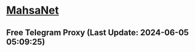 
# [MahsaNet](https://t.me/mahsa_net)
## Free Telegram Proxy (Last Update: 2024-06-05 05:09:25)

    